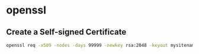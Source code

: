 # openssl

## Create a Self-signed Certificate
```bash
openssl req -x509 -nodes -days 99999 -newkey rsa:2048 -keyout mysitename.key -out mysitename.crt
```
